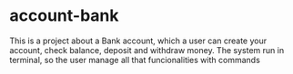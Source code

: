 # account-bank
This is a project about a Bank account, which a user can create your account, check balance, deposit and withdraw money. 
The system run in terminal, so the user manage all that funcionalities with commands
